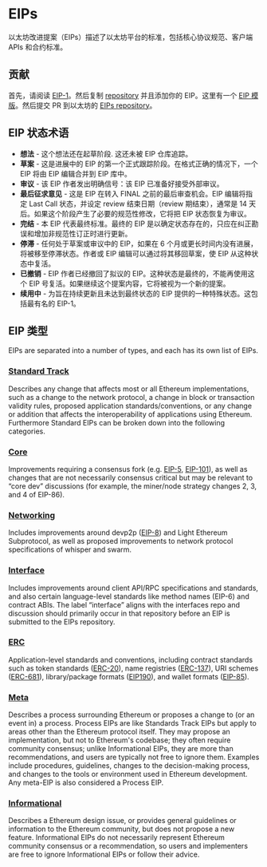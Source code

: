 # EIPs 

以太坊改进提案（EIPs）描述了以太坊平台的标准，包括核心协议规范、客户端 APIs 和合约标准。  

## 贡献

首先，请阅读 [EIP-1](./eip-1.md)。然后复制 [repository](https://github.com/ethereum/EIPs) 并且添加你的 EIP。这里有一个 [EIP 模版](https://github.com/ethereum/EIPs/blob/master/eip-template.md)。然后提交 PR 到以太坊的 [EIPs repository](https://github.com/ethereum/EIPs)。

## EIP 状态术语

- **想法** - 这个想法还在起草阶段. 这还未被 EIP 仓库追踪。
- **草案** - 这是进展中的 EIP 的第一个正式跟踪阶段。在格式正确的情况下，一个 EIP 将由 EIP 编辑合并到 EIP 库中。
- **审议** - 该 EIP 作者发出明确信号：该 EIP 已准备好接受外部审议。
- **最后征求意见** - 这是 EIP 在转入 FINAL 之前的最后审查机会。EIP 编辑将指定 Last Call 状态，并设定 review 结束日期（review 期结束），通常是 14 天后。如果这个阶段产生了必要的规范性修改，它将把 EIP 状态恢复为审议。
- **完结** - 本 EIP 代表最终标准。最终的 EIP 是以确定状态存在的，只应在纠正勘误和增加非规范性订正时进行更新。
- **停滞** - 任何处于草案或审议中的 EIP，如果在 6 个月或更长时间内没有进展，将被移至停滞状态。作者或 EIP 编辑可以通过将其移回草案，使 EIP 从这种状态中复活。
- **已撤销** - EIP 作者已经撤回了拟议的 EIP。这种状态是最终的，不能再使用这个 EIP 号复活。如果继续这个提案内容，它将被视为一个新的提案。
- **续用中** - 为旨在持续更新且未达到最终状态的 EIP 提供的一种特殊状态。这包括最有名的 EIP-1。

## EIP 类型

EIPs are separated into a number of types, and each has its own list of EIPs.

### [Standard Track](./summary/standards-track.md)

Describes any change that affects most or all Ethereum implementations, such as a change to the network protocol, a change in block or transaction validity rules, proposed application standards/conventions, or any change or addition that affects the interoperability of applications using Ethereum. Furthermore Standard EIPs can be broken down into the following categories.

### [Core](./summary/core.md)

Improvements requiring a consensus fork (e.g. [EIP-5](./eip-5.md), [EIP-101](./eip-101.md)), as well as changes that are not necessarily consensus critical but may be relevant to “core dev” discussions (for example, the miner/node strategy changes 2, 3, and 4 of EIP-86).

### [Networking](./summary/networking.md)

Includes improvements around devp2p ([EIP-8](./eip-8.md)) and Light Ethereum Subprotocol, as well as proposed improvements to network protocol specifications of whisper and swarm.

### [Interface](./summary/interface.md)

Includes improvements around client API/RPC specifications and standards, and also certain language-level standards like method names (EIP-6) and contract ABIs. The label “interface” aligns with the interfaces repo and discussion should primarily occur in that repository before an EIP is submitted to the EIPs repository.

### [ERC](./summary/erc.md)

Application-level standards and conventions, including contract standards such as token standards ([ERC-20](./eip-20.md)), name registries ([ERC-137](./eip-137.md)), URI schemes ([ERC-681](./eip-681.md)), library/package formats ([EIP190](./eip-190.md)), and wallet formats ([EIP-85](https://github.com/ethereum/EIPs/issues/85)).

### [Meta](./summary/meta.md)

Describes a process surrounding Ethereum or proposes a change to (or an event in) a process. Process EIPs are like Standards Track EIPs but apply to areas other than the Ethereum protocol itself. They may propose an implementation, but not to Ethereum's codebase; they often require community consensus; unlike Informational EIPs, they are more than recommendations, and users are typically not free to ignore them. Examples include procedures, guidelines, changes to the decision-making process, and changes to the tools or environment used in Ethereum development. Any meta-EIP is also considered a Process EIP.

### [Informational](./summary/informational.md)

Describes a Ethereum design issue, or provides general guidelines or information to the Ethereum community, but does not propose a new feature. Informational EIPs do not necessarily represent Ethereum community consensus or a recommendation, so users and implementers are free to ignore Informational EIPs or follow their advice.

